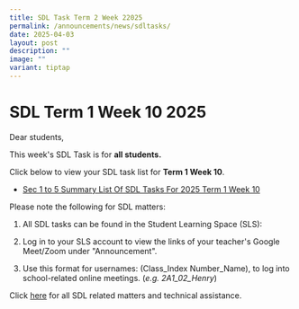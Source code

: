 ```yaml
---
title: SDL Task Term 2 Week 22025
permalink: /announcements/news/sdltasks/
date: 2025-04-03
layout: post
description: ""
image: ""
variant: tiptap
---
```

<h1>SDL Term 1 Week 10 2025</h1>
<p>Dear students,</p>
<p>This week's SDL Task is for <strong>all students.</strong>
</p>
<p>Click below to view your SDL task list for <strong>Term 1 Week 10</strong>.</p>
<ul data-tight="true" class="tight">
<li>
<p><a href="https://sites.google.com/moe.edu.sg/bbss-student-link/sdl-matters/summary-tasks" rel="noopener nofollow" target="_blank">Sec 1 to 5 Summary List Of SDL Tasks For 2025 Term 1 Week 10</a>
</p>
</li>
</ul>
<p>Please note the following for SDL matters:</p>
<ol data-tight="true" class="tight">
<li>
<p>All SDL tasks can be found in the Student Learning Space (SLS):</p>
</li>
<li>
<p>Log in to your SLS account to view the links of your teacher's Google
Meet/Zoom under "Announcement".</p>
</li>
<li>
<p>Use this format for usernames: (Class_Index Number_Name), to log into
school-related online meetings. (<em>e.g. 2A1_02_Henry</em>)</p>
</li>
</ol>
<p>Click <a href="https://www.bukitbatoksec.moe.edu.sg/useful-resources/Students/fhbl-seek-discover-and-learn-sdl-fhbl-matters/" rel="noopener noreferrer nofollow" target="_blank">here</a> for
all SDL related matters and technical assistance.</p>